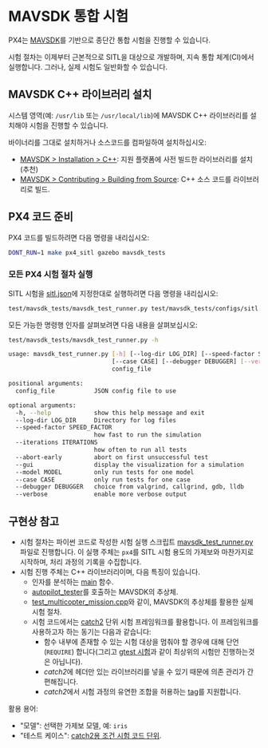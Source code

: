 # MAVSDK 통합 시험

PX4는 [MAVSDK](https://mavsdk.mavlink.io)를 기반으로 종단간 통합 시험을 진행할 수 있습니다.

시험 절차는 이제부터 근본적으로 SITL을 대상으로 개발하며, 지속 통합 체계(CI)에서 실행합니다. 그러나, 실제 시험도 일반화할 수 있습니다.

## MAVSDK C++ 라이브러리 설치

시스템 영역(예: `/usr/lib` 또는 `/usr/local/lib`)에 MAVSDK C++ 라이브러리를 설치해야 시험을 진행할 수 있습니다.

바이너리를 그대로 설치하거나 소스코드를 컴파일하여 설치하십시오:
- [MAVSDK > Installation > C++](https://mavsdk.mavlink.io/develop/en/getting_started/installation.html#cpp): 지원 플랫폼에 사전 빌드한 라이브러리를 설치(추천)
- [MAVSDK > Contributing > Building from Source](https://mavsdk.mavlink.io/develop/en/contributing/build.html#build_sdk_cpp): C++ 소스 코드를 라이브러리로 빌드.

## PX4 코드 준비

PX4 코드를 빌드하려면 다음 명령을 내리십시오:

```sh
DONT_RUN=1 make px4_sitl gazebo mavsdk_tests
```

### 모든 PX4 시험 절차 실행

SITL 시험을 [sitl.json](https://github.com/PX4/Firmware/blob/master/test/mavsdk_tests/configs/sitl.json)에 지정한대로 실행하려면 다음 명령을 내리십시오:

```sh
test/mavsdk_tests/mavsdk_test_runner.py test/mavsdk_tests/configs/sitl.json --speed-factor 10
```

모든 가능한 명령행 인자를 살펴보려면 다음 내용을 살펴보십시오:

```sh
test/mavsdk_tests/mavsdk_test_runner.py -h

usage: mavsdk_test_runner.py [-h] [--log-dir LOG_DIR] [--speed-factor SPEED_FACTOR] [--iterations ITERATIONS] [--abort-early] [--gui] [--model MODEL]
                             [--case CASE] [--debugger DEBUGGER] [--verbose]
                             config_file

positional arguments:
  config_file           JSON config file to use

optional arguments:
  -h, --help            show this help message and exit
  --log-dir LOG_DIR     Directory for log files
  --speed-factor SPEED_FACTOR
                        how fast to run the simulation
  --iterations ITERATIONS
                        how often to run all tests
  --abort-early         abort on first unsuccessful test
  --gui                 display the visualization for a simulation
  --model MODEL         only run tests for one model
  --case CASE           only run tests for one case
  --debugger DEBUGGER   choice from valgrind, callgrind, gdb, lldb
  --verbose             enable more verbose output
```

## 구현상 참고


- 시험 절차는 파이썬 코드로 작성한 시험 실행 스크립트 [mavsdk_test_runner.py](https://github.com/PX4/Firmware/blob/master/test/mavsdk_tests/mavsdk_test_runner.py) 파일로 진행합니다. 이 실행 주체는 `px4`를 SITL 시험 용도의 가제보와 마찬가지로 시작하며, 처리 과정의 기록을 수집합니다.
- 시험 진행 주체는 C++ 라이브러리이며, 다음 특징이 있습니다.
  - 인자를 분석하는 [main](https://github.com/PX4/Firmware/blob/master/test/mavsdk_tests/test_main.cpp) 함수.
  - [autopilot_tester](https://github.com/PX4/Firmware/blob/master/test/mavsdk_tests/autopilot_tester.h)를 호출하는 MAVSDK의 추상체.
  - [test_multicopter_mission.cpp](https://github.com/PX4/Firmware/blob/master/test/mavsdk_tests/test_multicopter_mission.cpp)와 같이, MAVSDK의 추상체를 활용한 실제 시험 절차.
  - 시험 코드에서는 [catch2](https://github.com/catchorg/Catch2) 단위 시험 프레임워크를 활용합니다. 이 프레임워크를 사용하고자 하는 동기는 다음과 같습니다:
      - 함수 내부에 존재할 수 있는 시험 대상을 멈춰야 할 경우에 대해 단언(`REQUIRE`) 합니다(그리고 [gtest 시험](https://github.com/google/googletest/blob/master/googletest/docs/advanced.md#assertion-placement)과 같이 최상위의 시험만 진행하는것은 아닙니다).
      - *catch2*에 헤더만 있는 라이브러리를 넣을 수 있기 때문에 의존 관리가 간편해집니다.
      - *catch2*에서 시험 과정의 유연한 조합을 허용하는 [tag](https://github.com/catchorg/Catch2/blob/master/docs/test-cases-and-sections.md#tags)를 지원합니다.


활용 용어:
- "모델": 선택한 가제보 모델, 예: `iris`
- "테스트 케이스": [catch2용 조건 시험 코드 단위](https://github.com/catchorg/Catch2/blob/master/docs/test-cases-and-sections.md).
